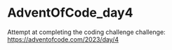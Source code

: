# AdventOfCode_day4
Attempt at completing the coding challenge challenge: https://adventofcode.com/2023/day/4
